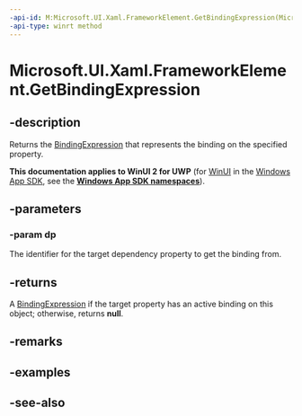 ```yaml
---
-api-id: M:Microsoft.UI.Xaml.FrameworkElement.GetBindingExpression(Microsoft.UI.Xaml.DependencyProperty)
-api-type: winrt method
---
```


<!-- Method syntax
public Windows.UI.Xaml.Data.BindingExpression GetBindingExpression(Windows.UI.Xaml.DependencyProperty dp)
-->

# Microsoft.UI.Xaml.FrameworkElement.GetBindingExpression

## -description
Returns the [BindingExpression](../microsoft.ui.xaml.data/bindingexpression.md) that represents the binding on the specified property.

**This documentation applies to WinUI 2 for UWP** (for [WinUI](/windows/apps/winui/winui3/) in the [Windows App SDK](/windows/apps/windows-app-sdk/), see the **[Windows App SDK namespaces](/windows/windows-app-sdk/api/winrt/)**).

## -parameters
### -param dp
The identifier for the target dependency property to get the binding from.

## -returns
A [BindingExpression](../microsoft.ui.xaml.data/bindingexpression.md) if the target property has an active binding on this object; otherwise, returns **null**.

## -remarks

## -examples

## -see-also
